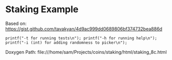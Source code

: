 # Staking Example

Based on: https://gist.github.com/tavakyan/4d9ac999dd0689806bf374732bea886d

`printf("-t for running tests\n");
printf("-h for running help\n");
printf("-i (int) for adding randomness to picker\n");`


Doxygen Path: file:///home/sam/Projects/coins/staking/html/staking_8c.html